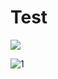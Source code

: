 # Test


<img src="![1](https://user-images.githubusercontent.com/61541953/125311294-f9e45b00-e33b-11eb-9ebf-f75c21ed3f6e.png)" >

![1](https://user-images.githubusercontent.com/61541953/125311294-f9e45b00-e33b-11eb-9ebf-f75c21ed3f6e.png)
